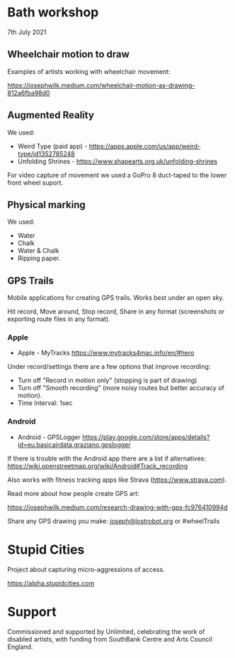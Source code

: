 # Bath workshop 
7th July 2021

## Wheelchair motion to draw

Examples of artists working with wheelchair movement:

https://josephwilk.medium.com/wheelchair-motion-as-drawing-812a6fba98d0

## Augmented Reality

We used:
* Weird Type (paid app) - https://apps.apple.com/us/app/weird-type/id1352785248
* Unfolding Shrines - https://www.shapearts.org.uk/unfolding-shrines

For video capture of movement we used a GoPro 8 duct-taped to the lower front wheel suport.

## Physical marking 

We used:
* Water
* Chalk
* Water & Chalk
* Ripping paper.

## GPS Trails

Mobile applications for creating GPS trails. Works best under an open sky. 

Hit record, Move around, Stop record, Share in any format (screenshots or exporting route files in any format).

### Apple

* Apple - MyTracks https://www.mytracks4mac.info/en/#hero

Under record/settings there are a few options that improve recording:
- Turn off "Record in motion only" (stopping is part of drawing)
- Turn off "Smooth recording" (more noisy routes but better accuracy of motion).
- Time Interval: 1sec

### Android

* Android - GPSLogger https://play.google.com/store/apps/details?id=eu.basicairdata.graziano.gpslogger

If there is trouble with the Android app there are a list if alternatives: https://wiki.openstreetmap.org/wiki/Android#Track_recording

Also works with fitness tracking apps like Strava (https://www.strava.com). 

Read more about how people create GPS art:

https://josephwilk.medium.com/research-drawing-with-gps-fc976410994d


Share any GPS drawing you make: 
joseph@lostrobot.org or #wheelTrails

# Stupid Cities

Project about capturing micro-aggressions of access. 

https://alpha.stupidcities.com

# Support
Commissioned and supported by Unlimited, celebrating the work of disabled artists, with funding from SouthBank Centre and Arts Council England.

